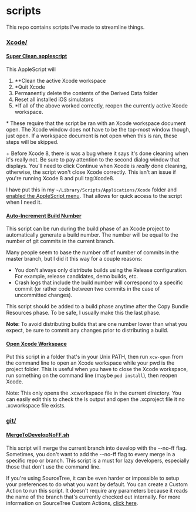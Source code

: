 # scripts
This repo contains scripts I've made to streamline things.

### [Xcode/](https://github.com/cjwhitsitt/scripts/tree/master/Xcode)
#### [Super Clean.applescript](https://github.com/cjwhitsitt/scripts/blob/master/Xcode/Super%20Clean.applescript)
This AppleScript will 

1. \*\+Clean the active Xcode workspace
2. \*Quit Xcode
3. Permanently delete the contents of the Derived Data folder
4. Reset all installed iOS simulators
5. \*If all of the above worked correctly, reopen the currently active Xcode workspace.

\* These require that the script be ran with an Xcode workspace document open. The Xcode window does not have to be the top-most window though, just open. If a workspace document is not open when this is ran, these steps will be skipped.

\+ Before Xcode 8, there is was a bug where it says it's done cleaning when it's really not. Be sure to pay attention to the second dialog window that displays. You'll need to click Continue when Xcode is *really* done cleaning, otherwise, the script won't close Xcode correctly. This isn't an issue if you're running Xcode 8 and pull tag:Xcode8.

I have put this in my `~/Library/Scripts/Applications/Xcode` folder and [enabled the AppleScript menu](http://thepoch.com/2012/enable-the-script-menu-in-mac-os-xs-menu-bar.html). That allows for quick access to the script when I need it.

#### [Auto-Increment Build Number](https://github.com/cjwhitsitt/scripts/blob/master/Xcode/buildNumberFromGitCommit.sh)
This script can be run during the build phase of an Xcode project to automatically generate a build number. The number will be equal to the number of git commits in the current branch.

Many people seem to base the number off of number of commits in the master branch, but I did it this way for a couple reasons:

- You don't always only distribute builds using the Release configuration. For example, release candidates, demo builds, etc.
- Crash logs that include the build number will correspond to a specific commit (or rather code between two commits in the case of uncommitted changes).

This script should be added to a build phase anytime after the Copy Bundle Resources phase. To be safe, I usually make this the last phase.

**Note**: To avoid distributing builds that are one number lower than what you expect, be sure to commit any changes prior to distributing a build.

#### [Open Xcode Workspace](https://github.com/cjwhitsitt/scripts/blob/master/Xcode/xcw-open)
Put this script in a folder that's in your Unix PATH, then run `xcw-open` from the command line to open an Xcode workspace while your pwd is the project folder.  This is useful when you have to close the Xcode workspace, run something on the command line (maybe `pod install`), then reopen Xcode.

Note: This only opens the .xcworkspace file in the current directory. You can easily edit this to check the ls output and open the .xcproject file it no .xcworkspace file exists.

### [git/](https://github.com/cjwhitsitt/scripts/tree/master/git)
#### [MergeToDevelopNoFF.sh](https://github.com/cjwhitsitt/scripts/blob/master/git/MergeToDevelopNoFF.sh)
This script will merge the current branch into develop with the --no-ff flag. Sometimes, you don't want to add the --no-ff flag to every merge in a specific repo or branch. This script is a must for lazy developers, especially those that don't use the command line.

If you're using SourceTree, it can be even harder or impossible to setup your preferences to do what you want by default. You can create a Custom Action to run this script. It doesn't require any parameters because it reads the name of the branch that's currently checked out internally.
For more information on SourceTree Custom Actions, [click here](https://blog.sourcetreeapp.com/2012/02/08/custom-actions-more-power-to-you/).
